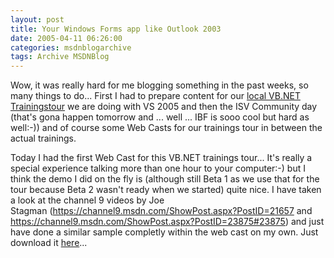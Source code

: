 ```yaml
---
layout: post
title: Your Windows Forms app like Outlook 2003
date: 2005-04-11 06:26:00
categories: msdnblogarchive
tags: Archive MSDNBlog
---
```


Wow, it was really hard for me blogging something in the past weeks, so many things to do... First I had to prepare content for our [local VB.NET Trainingstour](http://www.microsoft.com/austria/msdn/vbnettour.mspx) we are doing with VS 2005 and then the ISV Community day (that's gona happen tomorrow and ... well ... IBF is sooo cool but hard as well:-)) and of course some Web Casts for our trainings tour in between the actual trainings.


Today I had the first Web Cast for this VB.NET trainings tour... It's really a special experience talking more than one hour to your computer:-) but I think the demo I did on the fly is (although still Beta 1 as we use that for the tour because Beta 2 wasn't ready when we started) quite nice. I have taken a look at the channel 9 videos by Joe Stagman (<https://channel9.msdn.com/ShowPost.aspx?PostID=21657> and <https://channel9.msdn.com/ShowPost.aspx?PostID=23875#23875>) and just have done a similar sample completly within the web cast on my own. Just download it [here](http://www.dotnetexperts.at/Controls/ImageView/Image.aspx?FileId=7a53f6e6-b80c-4746-93e1-a2ea20c28f57)...


